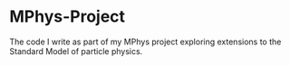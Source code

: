 # MPhys-Project
The code I write as part of my MPhys project exploring extensions to the Standard Model of particle physics.
